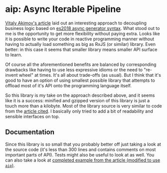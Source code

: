 # aip: Async Iterable Pipeline

[Vitaly Akimov's article](https://medium.com/dailyjs/decoupling-business-logic-using-async-generators-cc257f80ab33)
laid out an interesting approach to decoupling business logic based on
[es2018 async generator syntax](https://kangax.github.io/compat-table/es2016plus/#test-Asynchronous_Iterators).
What stood out to me is the opportunity to get more flexibility without paying
extra. Looks like it is possible to write your code in reactive programming
manner without having to actually load something as big as RxJS (or similar)
library. Even better: in this case it seems that smaller library means smaller
API surface to learn.

Of course all the aforementioned benefits are balanced by corresponding
drawbacks like having to use less expressive idioms or the need to "re-invent
wheel" at times. It's all about trade-offs (as usual). But I think that it's
good to have an option of using smallest possible library that attempts to
offload most of it's API onto the programming language itself.

So this library is my take on the approach described above, and it seems like it
is a success: minified and gzipped version of this library is just a touch more
than a kilobyte. Most of the library source is very similar to code from the
[article cited](https://medium.com/dailyjs/decoupling-business-logic-using-async-generators-cc257f80ab33).
I basically only tried to add a bit of readability and sensible interfaces on
top.

## Documentation

Since this library is so small that you probably better off just taking a look
at the source code (it's less than 300 lines and contains comments on most
important parts of API). Tests might also be useful to look at as well. You can
also take a look at
[completed example from the article (modified to use
`aip`)](https://jsfiddle.net/a7rodkh4/).
